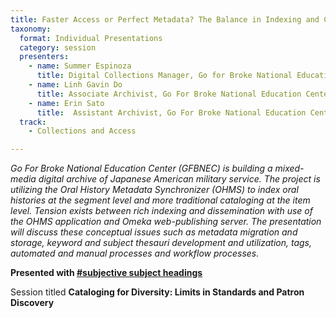 ```yaml
---
title: Faster Access or Perfect Metadata? The Balance in Indexing and Cataloging Oral Histories
taxonomy:
  format: Individual Presentations
  category: session
  presenters:
    - name: Summer Espinoza
	  title: Digital Collections Manager, Go for Broke National Education Center
	- name: Linh Gavin Do 
	  title: Associate Archivist, Go For Broke National Education Center
	- name: Erin Sato
	  title:  Assistant Archivist, Go For Broke National Education Center
  track:
    - Collections and Access

---
```

_Go For Broke National Education Center (GFBNEC) is building a mixed-media digital archive of Japanese American 
military service. The project is utilizing the Oral History Metadata Synchronizer (OHMS) to index oral histories at 
the segment level and more traditional cataloging at the item level.  Tension exists between rich indexing and dissemination with use of the OHMS application and Omeka web-publishing server. The presentation will discuss these conceptual issues such as metadata migration and storage, keyword and subject thesauri development and utilization, tags, automated and manual processes and workflow processes._

**Presented with [#subjective subject headings](/program/sessions/subjective-subject-headings)**

Session titled **Cataloging for Diversity: Limits in Standards and Patron Discovery**
